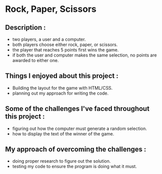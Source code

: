 # Rock, Paper, Scissors

## Description : 
  - two players, a user and a computer.
  - both players choose either rock, paper, or scissors.
  - the player that reaches 5 points first wins the game.
  - if both the user and computer makes the same selection, no points are awarded to either one.

## Things I enjoyed about this project :
  - Building the layout for the game with HTML/CSS.
  - planning out my approach for writing the code.

## Some of the challenges I've faced throughout this project : 
  - figuring out how the computer must generate a random selection.
  - how to display the text of the winner of the game.

## My approach of overcoming the challenges : 
  - doing proper research to figure out the solution.
  - testing my code to ensure the program is doing what it must.
